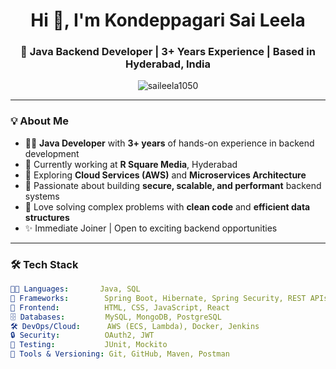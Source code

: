 <h1 align="center">Hi 👋, I'm Kondeppagari Sai Leela</h1>
<h3 align="center">🚀 Java Backend Developer | 3+ Years Experience | Based in Hyderabad, India</h3>

<p align="center">
  <img src="https://komarev.com/ghpvc/?username=saileela1050&label=Profile%20views&color=0e75b6&style=flat" alt="saileela1050" />
</p>

---

### 💡 About Me

- 👩‍💻 **Java Developer** with **3+ years** of hands-on experience in backend development  
- 💼 Currently working at **R Square Media**, Hyderabad  
- 🌱 Exploring **Cloud Services (AWS)** and **Microservices Architecture**  
- 💪 Passionate about building **secure, scalable, and performant** backend systems  
- 🧠 Love solving complex problems with **clean code** and **efficient data structures**  
- ✨ Immediate Joiner | Open to exciting backend opportunities

---

### 🛠️ Tech Stack

```yaml
👩‍💻 Languages:       Java, SQL
🧱 Frameworks:        Spring Boot, Hibernate, Spring Security, REST APIs
🎨 Frontend:          HTML, CSS, JavaScript, React
🗄️ Databases:         MySQL, MongoDB, PostgreSQL
🛠️ DevOps/Cloud:      AWS (ECS, Lambda), Docker, Jenkins
🔒 Security:          OAuth2, JWT
🧪 Testing:           JUnit, Mockito
🔧 Tools & Versioning: Git, GitHub, Maven, Postman
